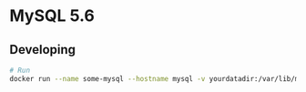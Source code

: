 
# MySQL 5.6




## Developing

```bash
# Run
docker run --name some-mysql --hostname mysql -v yourdatadir:/var/lib/mysql -e MYSQL_ROOT_PASSWORD=password -d heinoc/mysql:tag
```
